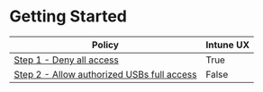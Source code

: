 # Getting Started

| Policy | Intune UX |
|--------|-----------|
| [ Step 1 - Deny all access ]( deny_all_rules.md) | True |
| [ Step 2 - Allow authorized USBs full access ]( allow_authorized_usb_rules.md) | False |
